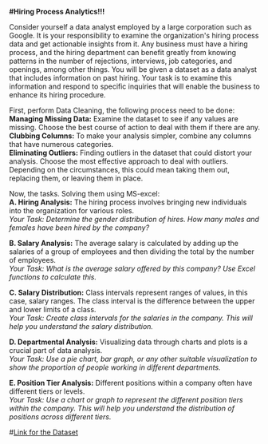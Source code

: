 **#Hiring Process Analytics!!!**

Consider yourself a data analyst employed by a large corporation such as Google. It is your responsibility to examine the organization's hiring process data and get actionable insights from it. Any business must have a hiring process, and the hiring department can benefit greatly from knowing patterns in the number of rejections, interviews, job categories, and openings, among other things. You will be given a dataset as a data analyst that includes information on past hiring. Your task is to examine this information and respond to specific inquiries that will enable the business to enhance its hiring procedure.

First, perform Data Cleaning, the following process need to be done:  
**Managing Missing Data:** Examine the dataset to see if any values are missing. Choose the best course of action to deal with them if there are any.  
**Clubbing Columns:** To make your analysis simpler, combine any columns that have numerous categories.  
**Eliminating Outliers:** Finding outliers in the dataset that could distort your analysis. Choose the most effective approach to deal with outliers. Depending on the circumstances, this could mean taking them out, replacing them, or leaving them in place.  

Now, the tasks. Solving them using MS-excel:  
**A. Hiring Analysis:** The hiring process involves bringing new individuals into the organization for various roles.  
*Your Task: Determine the gender distribution of hires. How many males and females have been hired by the company?*

**B. Salary Analysis:** The average salary is calculated by adding up the salaries of a group of employees and then dividing the total by the number of employees.  
*Your Task: What is the average salary offered by this company? Use Excel functions to calculate this.*

**C. Salary Distribution:** Class intervals represent ranges of values, in this case, salary ranges. The class interval is the difference between the upper and lower limits of a class.  
*Your Task: Create class intervals for the salaries in the company. This will help you understand the salary distribution.*

**D. Departmental Analysis:** Visualizing data through charts and plots is a crucial part of data analysis.  
*Your Task: Use a pie chart, bar graph, or any other suitable visualization to show the proportion of people working in different departments.*

**E. Position Tier Analysis:** Different positions within a company often have different tiers or levels.  
*Your Task: Use a chart or graph to represent the different position tiers within the company. This will help you understand the distribution of positions across different tiers.*

#[Link for the Dataset](https://docs.google.com/spreadsheets/d/1gAq5sK8L2e7rCP0O0KaNo7gqx6tfnVQk/edit?usp=sharing&ouid=111691645789497796027&rtpof=true&sd=true)
